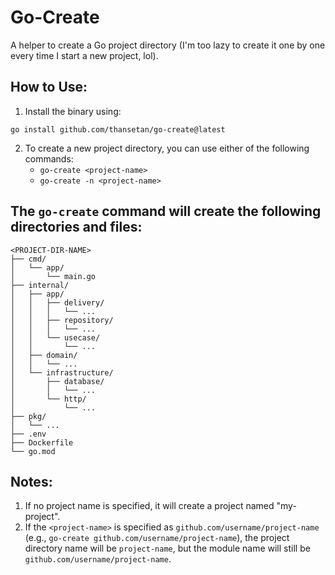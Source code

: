 # Go-Create

A helper to create a Go project directory (I'm too lazy to create it one by one every time I start a new project, lol).

## How to Use:

1. Install the binary using:

```
go install github.com/thansetan/go-create@latest
```

2. To create a new project directory, you can use either of the following commands:
    - `go-create <project-name>`
    - `go-create -n <project-name>`

## The `go-create` command will create the following directories and files:


    <PROJECT-DIR-NAME>
    ├── cmd/
    │   └── app/
    │       └── main.go
    ├── internal/
    │   ├── app/
    │   │   ├── delivery/
    │   │   │   └── ...
    │   │   ├── repository/
    │   │   │   └── ...
    │   │   └── usecase/
    │   │       └── ...
    │   ├── domain/
    │   │   └── ...
    │   └── infrastructure/
    │       ├── database/
    │       │   └── ...
    │       └── http/
    │           └── ...
    ├── pkg/
    │   └── ...
    ├── .env
    ├── Dockerfile
    └── go.mod


## Notes:

1. If no project name is specified, it will create a project named "my-project".
2. If the `<project-name>` is specified as `github.com/username/project-name` (e.g., `go-create github.com/username/project-name`), the project directory name will be `project-name`, but the module name will still be `github.com/username/project-name`.
